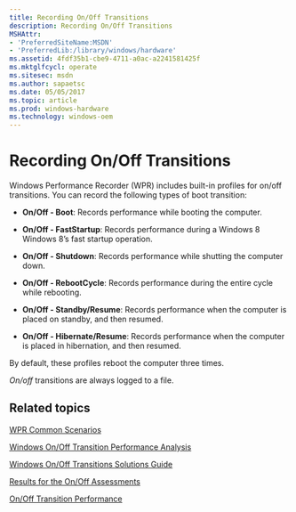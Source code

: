 ```yaml
---
title: Recording On/Off Transitions
description: Recording On/Off Transitions
MSHAttr:
- 'PreferredSiteName:MSDN'
- 'PreferredLib:/library/windows/hardware'
ms.assetid: 4fdf35b1-cbe9-4711-a0ac-a2241581425f
ms.mktglfcycl: operate
ms.sitesec: msdn
ms.author: sapaetsc
ms.date: 05/05/2017
ms.topic: article
ms.prod: windows-hardware
ms.technology: windows-oem
---
```


# Recording On/Off Transitions


Windows Performance Recorder (WPR) includes built-in profiles for on/off transitions. You can record the following types of boot transition:

-   **On/Off - Boot**: Records performance while booting the computer.

-   **On/Off - FastStartup**: Records performance during a Windows 8 Windows 8’s fast startup operation.

-   **On/Off - Shutdown**: Records performance while shutting the computer down.

-   **On/Off - RebootCycle**: Records performance during the entire cycle while rebooting.

-   **On/Off - Standby/Resume**: Records performance when the computer is placed on standby, and then resumed.

-   **On/Off - Hibernate/Resume**: Records performance when the computer is placed in hibernation, and then resumed.

By default, these profiles reboot the computer three times.

*On/off* transitions are always logged to a file.

## Related topics


[WPR Common Scenarios](windows-performance-recorder-common-scenarios.md)

[Windows On/Off Transition Performance Analysis](http://go.microsoft.com/fwlink/p/?linkid=247578)

[Windows On/Off Transitions Solutions Guide](http://go.microsoft.com/fwlink/p/?linkid=247577)

[Results for the On/Off Assessments](../assessments/results-for-the-onoff-assessments.md)

[On/Off Transition Performance](../assessments/onoff-transition-performance.md)

 

 







